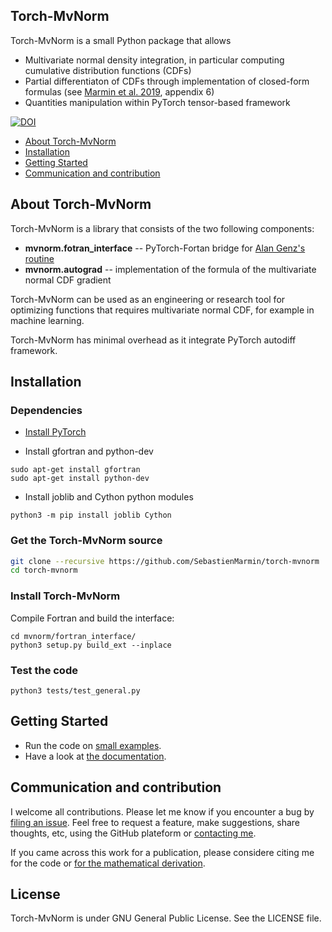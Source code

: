 Torch-MvNorm
--------------------------------------------------------------------------------

Torch-MvNorm is a small Python package that allows

- Multivariate normal density integration, in particular computing cumulative distribution functions (CDFs)
- Partial differentiaton of CDFs through implementation of closed-form formulas (see [Marmin et al. 2019](https://hal.archives-ouvertes.fr/hal-01133220v4/document), appendix 6)
- Quantities manipulation within PyTorch tensor-based framework

[![DOI](https://zenodo.org/badge/203765393.svg)](https://zenodo.org/badge/latestdoi/203765393)

- [About Torch-MvNorm](#about-torch-mvnorm)
- [Installation](#installation)
- [Getting Started](#getting-started)
- [Communication and contribution](#communication-and-contribution)



## About Torch-MvNorm

Torch-MvNorm is a library that consists of the two following components:

- **mvnorm.fotran_interface** -- PyTorch-Fortan bridge for [Alan Genz's routine](http://www.math.wsu.edu/faculty/genz/software/fort77/mvndstpack.f)
- **mvnorm.autograd** -- implementation of the formula of the multivariate normal CDF gradient

Torch-MvNorm can be used as an engineering or research tool for optimizing functions that requires multivariate normal CDF, for example in machine learning.

Torch-MvNorm has minimal overhead as it integrate PyTorch autodiff framework.


## Installation


### Dependencies

- [Install PyTorch](https://pytorch.org/get-started/locally/)

- Install gfortran and python-dev
```
sudo apt-get install gfortran
sudo apt-get install python-dev
```

- Install joblib and Cython python modules
```
python3 -m pip install joblib Cython
```

### Get the Torch-MvNorm source
```bash
git clone --recursive https://github.com/SebastienMarmin/torch-mvnorm
cd torch-mvnorm
```


### Install Torch-MvNorm

Compile Fortran and build the interface:
```
cd mvnorm/fortran_interface/
python3 setup.py build_ext --inplace
```

### Test the code
```
python3 tests/test_general.py
```


## Getting Started

- Run the code on [small examples](https://github.com/SebastienMarmin/torch-mvnorm/blob/master/tests).
- Have a look at [the documentation](https://sebastienmarmin.github.io/torch-mvnorm/).

## Communication and contribution

I welcome all contributions. Please let me know if you encounter a bug by [filing an issue](https://github.com/SebastienMarmin/torch-mvnorm/issues).
Feel free to request a feature, make suggestions, share thoughts, etc, using the GitHub plateform or [contacting me](mailto:marmin-public@mailbox.org).

If you came across this work for a publication, please considere citing me for the code or [for the mathematical derivation](https://github.com/SebastienMarmin/torch-mvnorm/blob/master/bib.bib).

## License

Torch-MvNorm is under GNU General Public License. See the LICENSE file.
